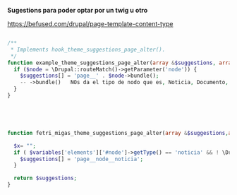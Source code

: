 **Sugestions para poder optar por un twig u otro**

https://befused.com/drupal/page-template-content-type

```php

/**
 * Implements hook_theme_suggestions_page_alter().
 */
function example_theme_suggestions_page_alter(array &$suggestions, array $variables) {
  if ($node = \Drupal::routeMatch()->getParameter('node')) {
    $suggestions[] = 'page__' . $node->bundle(); 
    -- ->bundle()   NOs da el tipo de nodo que es, Noticia, Documento, ...
  }
}





function fetri_migas_theme_suggestions_page_alter(array &$suggestions,array &$variables) {

  $x= "";
  if ( $variables['elements']['#node']->getType() == 'noticia' && ! \Drupal::service('path.matcher')->isFrontPage()) {
    $suggestions[] = 'page__node__noticia';
  }

  return $suggestions;
}
```
